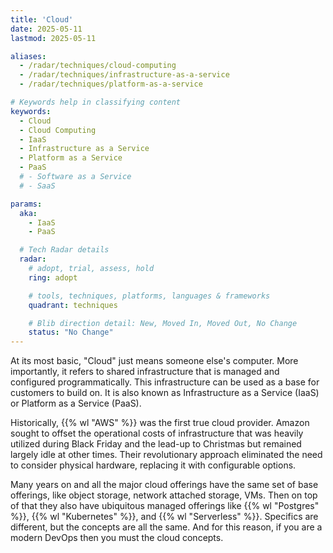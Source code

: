 ```yaml
---
title: 'Cloud'
date: 2025-05-11
lastmod: 2025-05-11

aliases:
  - /radar/techniques/cloud-computing
  - /radar/techniques/infrastructure-as-a-service
  - /radar/techniques/platform-as-a-service

# Keywords help in classifying content
keywords:
  - Cloud
  - Cloud Computing
  - IaaS
  - Infrastructure as a Service
  - Platform as a Service
  - PaaS
  # - Software as a Service
  # - SaaS

params:
  aka:
    - IaaS
    - PaaS

  # Tech Radar details
  radar:
    # adopt, trial, assess, hold
    ring: adopt

    # tools, techniques, platforms, languages & frameworks
    quadrant: techniques

    # Blib direction detail: New, Moved In, Moved Out, No Change
    status: "No Change"
---
```


At its most basic, "Cloud" just means someone else's computer. More importantly, it refers to shared infrastructure that is managed and configured programmatically. This infrastructure can be used as a base for customers to build on. It is also known as Infrastructure as a Service (IaaS) or Platform as a Service (PaaS).

Historically, {{% wl "AWS" %}} was the first true cloud provider. Amazon sought to offset the operational costs of infrastructure that was heavily utilized during Black Friday and the lead-up to Christmas but remained largely idle at other times. Their revolutionary approach eliminated the need to consider physical hardware, replacing it with configurable options.

Many years on and all the major cloud offerings have the same set of base offerings, like object storage, network attached storage, VMs.  Then on top of that they also have ubiquitous managed offerings like {{% wl "Postgres" %}}, {{% wl "Kubernetes" %}}, and {{% wl "Serverless" %}}.  Specifics are different, but the concepts are all the same.  And for this reason, if you are a modern DevOps then you must the cloud concepts.
